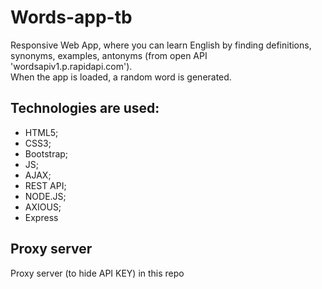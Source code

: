 # Words-app-tb
Responsive Web App, where you can learn English by finding definitions, synonyms, examples, antonyms  (from open API 'wordsapiv1.p.rapidapi.com').  
When the app is loaded, a random word is generated.

## Technologies are used: 
* HTML5; 
* CSS3;
* Bootstrap;
* JS;
* AJAX;
* REST API;
* NODE.JS;
* AXIOUS;
* Express

## Proxy server 
Proxy server (to hide API KEY) in this repo

